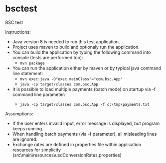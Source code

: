 # bsctest
BSC test

Instructions:
- Java version 8 is needed to run this test application.
- Project uses maven to build and optionaly run the application.
- You can build the application by typing the following command into console (tests are performed too):
  - `mvn package`
- You can run the application either by maven or by typical java command line statement:
  - `mvn exec:java -D"exec.mainClass"="com.bsc.App"`
  - `java -cp target/classes com.bsc.App`
- It is possible to load multiple payments (batch mode) on startup via -f <filename> command line parameter:
  - `java -cp target/classes com.bsc.App -f c:\tmp\payments.txt`

Assumptions:
- If the user enters invalid input, error message is displayed, but program keeps running.
- When handling batch payments (via -f parameter), all misleading lines are ignored.
- Exchange rates are defined in properties file within application resources for simplicity (src\main\resources\usdConversionRates.properties)
